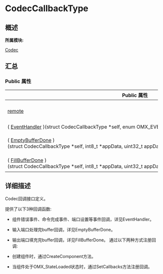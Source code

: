 # CodecCallbackType


## **概述**

**所属模块:**

[Codec](_codec.md)


## **汇总**


### Public 属性

  | Public&nbsp;属性 | 描述 | 
| -------- | -------- |
| [remote](_codec.md#remote) | 指向HdfRemoteService的指针。&nbsp;[更多...](_codec.md#remote) | 
| (&nbsp;[EventHandler](_codec.md#eventhandler)&nbsp;)(struct&nbsp;CodecCallbackType&nbsp;\*self,&nbsp;enum&nbsp;OMX_EVENTTYPE&nbsp;event,&nbsp;struct&nbsp;[EventInfo](_event_info.md)&nbsp;\*info) | 事件上报。&nbsp;[更多...](_codec.md#eventhandler) | 
| (&nbsp;[EmptyBufferDone](_codec.md#emptybufferdone)&nbsp;)(struct&nbsp;CodecCallbackType&nbsp;\*self,&nbsp;int8_t&nbsp;\*appData,&nbsp;uint32_t&nbsp;appDataLen,&nbsp;const&nbsp;struct&nbsp;[OmxCodecBuffer](_omx_codec_buffer.md)&nbsp;\*buffer) | 上报输入buffer编码或者解码处理完毕。&nbsp;[更多...](_codec.md#emptybufferdone) | 
| (&nbsp;[FillBufferDone](_codec.md#fillbufferdone)&nbsp;)(struct&nbsp;CodecCallbackType&nbsp;\*self,&nbsp;int8_t&nbsp;\*appData,&nbsp;uint32_t&nbsp;appDataLen,&nbsp;struct&nbsp;[OmxCodecBuffer](_omx_codec_buffer.md)&nbsp;\*buffer) | 上报输出buffer填充完毕。&nbsp;[更多...](_codec.md#fillbufferdone) | 


## **详细描述**

Codec回调接口定义。

提供了以下3种回调函数:

- 组件错误事件、命令完成事件、端口设置等事件回调，详见EventHandler。

- 输入端口处理完buffer回调，详见EmptyBufferDone。

- 输出端口填充完buffer回调，详见FillBufferDone。 通过以下两种方式注册回调:

- 创建组件时，通过CreateComponent方法。

- 当组件处于OMX_StateLoaded状态时，通过SetCallbacks方法注册回调。
